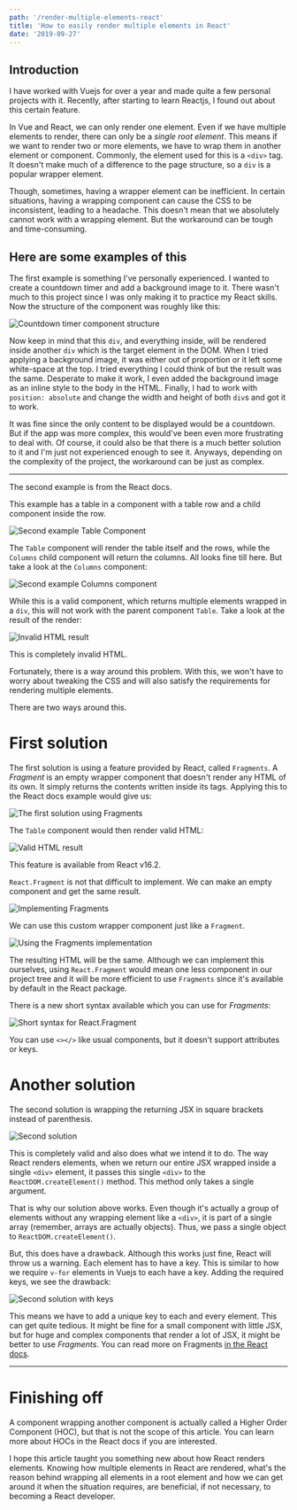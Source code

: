 ```yaml
---
path: '/render-multiple-elements-react'
title: 'How to easily render multiple elements in React'
date: '2019-09-27'
---
```


## Introduction
I have worked with Vuejs for over a year and made quite a few personal projects with it. Recently, after starting to learn Reactjs, I found out about this certain feature.

In Vue and React, we can only render one element. Even if we have multiple elements to render, there can only be a *single root element*. This means if we want to render two or more elements, we have to wrap them in another element or component. Commonly, the element used for this is a `<div>` tag. It doesn't make much of a difference to the page structure, so a `div` is a popular wrapper element.

Though, sometimes, having a wrapper element can be inefficient. In certain situations, having a wrapping component can cause the CSS to be inconsistent, leading to a headache. This doesn't mean that we absolutely cannot work with a wrapping element. But the workaround can be tough and time-consuming.

## Here are some examples of this
The first example is something I've personally experienced. I wanted to create a countdown timer and add a background image to it. There wasn't much to this project since I was only making it to practice my React skills. Now the structure of the component was roughly like this:

![Countdown timer component structure](https://thepracticaldev.s3.amazonaws.com/i/90pdb7epoz9c0wbksj3y.png)

Now keep in mind that this `div`, and everything inside, will be rendered inside another `div` which is the target element in the DOM. When I tried applying a background image, it was either out of proportion or it left some white-space at the top. I tried everything I could think of but the result was the same. Desperate to make it work, I even added the background image as an inline style to the body in the HTML. Finally, I had to work with `position: absolute` and change the width and height of both `div`s and got it to work. 

It was fine since the only content to be displayed would be a countdown. But if the app was more complex, this would've been even more frustrating to deal with. Of course, it could also be that there is a much better solution to it and I'm just not experienced enough to see it. Anyways, depending on the complexity of the project, the workaround can be just as complex.

---

The second example is from the React docs.

This example has a table in a component with a table row and a child component inside the row.

![Second example Table Component](https://thepracticaldev.s3.amazonaws.com/i/1ak57mbpqcy0sitxni7g.png)

The `Table` component will render the table itself and the rows, while the `Columns` child component will return the columns. All looks fine till here. But take a look at the `Columns` component:

![Second example Columns component](https://thepracticaldev.s3.amazonaws.com/i/f7blebd02x7tqdwfg752.png)

While this is a valid component, which returns multiple elements wrapped in a `div`, this will not work with the parent component `Table`. Take a look at the result of the render:

![Invalid HTML result](https://thepracticaldev.s3.amazonaws.com/i/7banqx1sfxwy8c6173hg.png)

This is completely invalid HTML.

Fortunately, there is a way around this problem. With this, we won't have to worry about tweaking the CSS and will also satisfy the requirements for rendering multiple elements.

There are two ways around this.

# First solution
The first solution is using a feature provided by React, called `Fragments`. A *Fragment* is an empty wrapper component that doesn't render any HTML of its own. It simply returns the contents written inside its tags. Applying this to the React docs example would give us:

![The first solution using Fragments](https://thepracticaldev.s3.amazonaws.com/i/2c7uj2jt7e9req43s08g.png)

The `Table` component would then render valid HTML:

![Valid HTML result](https://thepracticaldev.s3.amazonaws.com/i/0dhw12cdyy8pjeyyz6cd.png)

This feature is available from React v16.2.

`React.Fragment` is not that difficult to implement. We can make an empty component and get the same result.

![Implementing Fragments](https://thepracticaldev.s3.amazonaws.com/i/qq5frqpbi8fra14ztpc1.png)

We can use this custom wrapper component just like a `Fragment`.

![Using the Fragments implementation](https://thepracticaldev.s3.amazonaws.com/i/40b9bu436qga3b2euez8.png)

The resulting HTML will be the same. Although we can implement this ourselves, using `React.Fragment` would mean one less component in our project tree and it will be more efficient to use `Fragments` since it's available by default in the React package. 

There is a new short syntax available which you can use for *Fragments*:

![Short syntax for React.Fragment](https://thepracticaldev.s3.amazonaws.com/i/d82s5v548z359om8g0ix.png)

You can use `<></>` like usual components, but it doesn't support attributes or keys.

# Another solution
The second solution is wrapping the returning  JSX in square brackets instead of parenthesis. 

![Second solution](https://thepracticaldev.s3.amazonaws.com/i/whnm86qzd81xzrnvvrwz.png)

This is completely valid and also does what we intend it to do. The way React renders elements, when we return our entire JSX wrapped inside a single `<div>` element, it passes this single `<div>` to the `ReactDOM.createElement()` method. This method only takes a single argument. 

That is why our solution above works. Even though it's actually a group of elements without any wrapping element like a `<div>`, it is part of a single array (remember, arrays are actually objects). Thus, we pass a single object to `ReactDOM.createElement()`.

But, this does have a drawback. Although this works just fine, React will throw us a warning. Each element has to have a key. This is similar to how we require `v-for` elements in Vuejs to each have a key. Adding the required keys, we see the drawback:

![Second solution with keys](https://thepracticaldev.s3.amazonaws.com/i/p9nutzlacmaiaies38e4.png)

This means we have to add a unique key to each and every element. This can get quite tedious. It might be fine for a small component with little JSX, but for huge and complex components that render a lot of JSX, it might be better to use *Fragments*. You can read more on Fragments [in the React docs](https://reactjs.org/docs/fragments.html).

___

# Finishing off
A component wrapping another component is actually called a Higher Order Component (HOC), but that is not the scope of this article. You can learn more about HOCs in the React docs if you are interested. 

I hope this article taught you something new about how React renders elements. Knowing how multiple elements in React are rendered, what's the reason behind wrapping all elements in a root element and how we can get around it when the situation requires, are beneficial, if not necessary, to becoming a React developer.